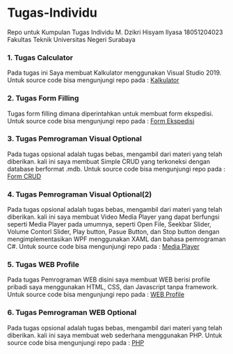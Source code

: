 # Tugas-Individu

Repo untuk Kumpulan Tugas Individu
M. Dzikri Hisyam Ilyasa
18051204023
Fakultas Teknik 
Universitas Negeri Surabaya

### 1. Tugas Calculator
Pada tugas ini Saya membuat Kalkulator menggunakan Visual Studio 2019. 
Untuk source code bisa mengunjungi repo pada : [Kalkulator](https://github.com/dzikrigg/Tugas-Individu/tree/master/Kalkulator/cal/cal)

### 2. Tugas Form Filling
Tugas form filling dimana diperintahkan untuk membuat form ekspedisi. Untuk source code bisa mengunjungi repo pada : [Form Ekspedisi](https://github.com/dzikrigg/Tugas-Individu/tree/master/Form%20Ekspedisi/Form%20pengiriman/Form%20pengiriman)

### 3. Tugas Pemrograman Visual Optional
Pada tugas opsional adalah tugas bebas, mengambil dari materi yang telah diberikan. kali ini saya membuat Simple CRUD yang terkoneksi dengan database berformat .mdb. Untuk source code bisa mengunjungi repo pada : [Form CRUD](https://github.com/dzikrigg/Tugas-Individu/blob/master/FormCRUD.zip)

### 4. Tugas Pemrograman Visual Optional(2)
Pada tugas opsional adalah tugas bebas, mengambil dari materi yang telah diberikan. kali ini saya membuat Video Media Player yang dapat berfungsi seperti Media Player pada umumnya, seperti Open File, Seekbar Slider, Volume Contorl Slider, Play button, Pasue Button, dan Stop button dengan mengimplementasikan WPF menggunakan XAML dan bahasa pemrograman C#. Untuk source code bisa mengunjungi repo pada : [Media Player](https://github.com/dzikrigg/Tugas-Individu/tree/master/MediaPlayer)


### 5. Tugas WEB Profile
Pada tugas Pemrograman WEB disini saya membuat WEB berisi profile pribadi saya menggunakan HTML, CSS, dan Javascript tanpa framework. Untuk source code bisa mengunjungi repo pada : [WEB Profile](https://github.com/dzikrigg/Tugas-Individu/tree/master/WEB%20profile/WEB)

### 6. Tugas Pemrograman WEB Optional
Pada tugas opsional adalah tugas bebas, mengambil dari materi yang telah diberikan. kali ini saya membuat web sederhana menggunakan PHP. Untuk source code bisa mengunjungi repo pada : [PHP](https://github.com/dzikrigg/Tugas-Individu/tree/master/PHP/web_php)




